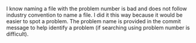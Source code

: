 I know naming a file with the problem number is bad and does not follow industry convention to name a file. I did it this way
because it would be easier to spot a problem. The problem name is provided in the commit message to help identify a problem
(if searching using problem number is difficult).
